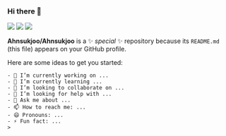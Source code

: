 ### Hi there 👋

<img src="https://img.shields.io/badge/JAVA-007396?style=for-the-badge&logo=java&logoColor=white">
<img src="https://img.shields.io/badge/Java-3766AB?style=flat-square&logo=Java&logoColor=white"/>

<img src="https://img.shields.io/badge/java-007396?style=for-the-badge&logo=java&logoColor=white"> 

**Ahnsukjoo/Ahnsukjoo** is a ✨ _special_ ✨ repository because its `README.md` (this file) appears on your GitHub profile.

Here are some ideas to get you started:

```
- 🔭 I’m currently working on ...
- 🌱 I’m currently learning ...
- 👯 I’m looking to collaborate on ...
- 🤔 I’m looking for help with ...
- 💬 Ask me about ...
- 📫 How to reach me: ...
- 😄 Pronouns: ...
- ⚡ Fun fact: ...
>
```
